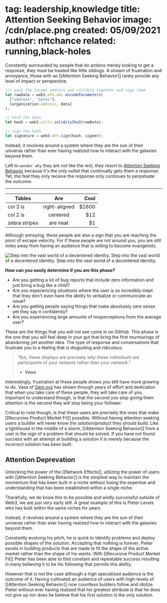 tag: leadership,knowledge
title: Attention Seeking Behavior
image: /cdn/place.png
created: 05/09/2021
author: nftchance
related: running,black-holes
===

Constantly surrounded by people that do actions merely looking to get a response, they must be treated like little siblings. A stream of frustration and annoyance, those with an [[Attention Seeking Behavior]] rarely provide any level of impact or perspective.

```javascript
/// pack the target address and calldata together and sign them.
let rawData = web3.eth.abi.encodeParameters(
  ["address", "bytes"],
  [organization.address, data]
);

// hash the data.
let hash = web3.utils.soliditySha3(rawData);

// sign the hash.
let signature = web3.eth.sign(hash, signer);
```

Instead, it <author author="nftchance" created="03/02/2023" note="Revolves around a system where they are the sun of their universe rather than ever having realized how to interact with the galaxies beyond them." side="left">revolves around a system where they are the sun of their universe rather than ever having realized how to interact with the galaxies beyond them.</author>

Left to `wonder why` they are not like the rest, they resort to [Attention Seeking Behavior](/post/appetite/) because it's the only outlet that continually gets them a response. Yet, the feat they only receive the response only continues to perpetuate the outcome.

---

| Tables        |      Are      |  Cool |
| ------------- | :-----------: | ----: |
| col 3 is      | right-aligned | $1600 |
| col 2 is      |   centered    |   $12 |
| zebra stripes |   are neat    |    $1 |

Although annoying, these people are also a sign that you are reaching the point of escape velocity. For if these people are not around you, you are still miles away from having an audience that is willing to become evangelists.

![Step into the vast world of a decentered identity. Step into the vast world of a decentered identity. Step into the vast world of a decentered identity.](/cdn/decentered.png)

**How can you easily determine if you are this phase?**

- Are you getting a lot of bug reports that include zero information and just bring a bug like a child?
- Are you experiencing situations where the user is so incredibly inept that they don't even have the ability to verbalize or communicate an issue?
- Are you getting people saying things that make absolutely zero sense yet they say it confidently?
- Are you experiencing large amounts of misperceptions from the average user?

These are the things that you will not see come in on GitHub. This phase is the one that you will feel deep in your gut that bring the first murmurings of abandoning yet another idea. The type of response and conversations that frustrate you to a feeling that is disgusting and ridiculous.

> "But, these displays are precisely why these individuals are participants of your network rather than your network."
>
> - **_Vasa_**

Interestingly, frustration at these people shows you still have more growing to do. Vasa of [Gem.xyz](https://gem.xyz) has shown through years of effort and dedication that when you take care of these people, they will take care of you. Important to understand though, is that the second you stop giving them attention is the second they will stop being your follower.

Critical to note though, is that these users are precisely the ones that make [[Recursive Product Market Fit]] possible. Without having attention seeking users a builder will never know the solution/product they should build. Like a lighthouse in the middle of a storm, [[Attention Seeking Behavior]] from a user is the sign of a problem that should be solved. If you have not found success with an attempt at building a solution it is merely because the incorrect solution has been built.

## Attention Deprevation

Unlocking the power of the [[Network Effects]], utilizing the power of users with [[Attention Seeking Behavior]] is the simplest way to maintain the momentum that has been built in a niche without losing the expertise and understanding that has been established within a single niche.

Thankfully, we do know this to be possible and wildly successful outside of Web3, we are just very early still. A great example of this is Pieter Levels who has built within the same niches for years.

Instead, it <author note="Revolves around a system where they are the sun of their universe rather than ever having realized how to interact with the galaxies beyond them." hover="true">revolves around a system where they are the sun of their universe rather than ever having realized how to interact with the galaxies beyond them.</author>

Constantly evolving his pitch, he is quick to identify problems and deploy possible shapes of the solution. Accepting that nothing is forever, Pieter excels in building products that are made to fit the shape of the active market rather than the shape of his wants. With [[Recursive Product Market Fit]] Pieter has been able to find constant and repeatable success resulting in many believing it to be his following that permits this ability.

However that is not the case although a high specialized audience is the outcome of it. Having cultivated an audience of users with high-levels of [[Attention Seeking Behavior]] now countless builders follow and idolize Pieter without ever having realized that his greatest attribute is that he does not give up nor does he believe that his first solution is the only solution.
